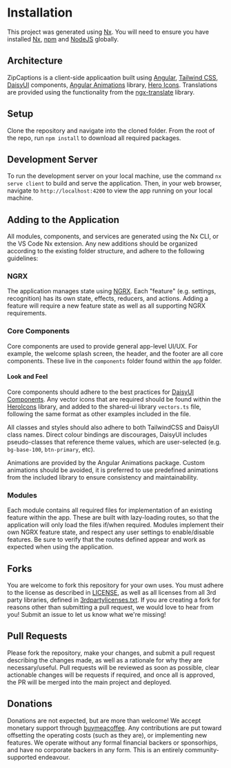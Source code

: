 # Installation

This project was generated using [Nx](https://nx.dev). You will need to ensure you have installed [Nx](https://nx.dev), [npm](https://www.npmjs.com/) and [NodeJS](https://nodejs.org/) globally.

## Architecture

ZipCaptions is a client-side applicaation built using [Angular](https://angular.io), [Tailwind CSS](https://tailwindcss.com/), [DaisyUI](https://daisyui.com/) components, [Angular Animations](https://github.com/filipows/angular-animations) library, [Hero Icons](https://heroicons.com/). Translations are provided using the functionality from the [ngx-translate](https://github.com/ngx-translate/core) library.

## Setup

Clone the repository and navigate into the cloned folder. From the root of the repo, run `npm install` to download all required packages.

## Development Server

To run the development server on your local machine, use the command `nx serve client` to build and serve the application. Then, in your web browser, navigate to `http://localhost:4200` to view the app running on your local machine.

## Adding to the Application

All modules, components, and services are generated using the Nx CLI, or the VS Code Nx extension. Any new additions should be organized according to the existing folder structure, and adhere to the following guidelines:

### NGRX
The application manages state using [NGRX](https://ngrx.io). Each "feature" (e.g. settings, recognition) has its own state, effects, reducers, and actions. Adding a feature will require a new feature state as well as all supporting NGRX requirements.

### Core Components
Core components are used to provide general app-level UI/UX. For example, the welcome splash screen, the header, and the footer are all core components. These live in the `components` folder found within the `app` folder. 

#### Look and Feel
Core components should adhere to the best practices for [DaisyUI Components](https://daisyui.com/components/). Any vector icons that are required should be found within the [HeroIcons](https://heroicons.com/) library, and added to the shared-ui library `vectors.ts` file, following the same format as other examples included in the file.

All classes and styles should also adhere to both TailwindCSS and DaisyUI class names. Direct colour bindings are discourages, DaisyUI includes pseudo-classes that reference theme values, which are user-selected (e.g. `bg-base-100`, `btn-primary`, etc).

Animations are provided by the Angular Animations package. Custom animations should be avoided, it is preferred to use predefined animations from the included library to ensure consistency and maintainability.

### Modules
Each module contains all required files for implementation of an existing feature within the app. These are built with lazy-loading routes, so that the application will only load the files if/when required. Modules implement their own NGRX feature state, and respect any user settings to enable/disable features. Be sure to verify that the routes defined appear and work as expected when using the application.

## Forks
You are welcome to fork this repository for your own uses. You must adhere to the license as described in [LICENSE](./license), as well as all licenses from all 3rd party libraries, defined in [3rdpartylicenses.txt](./docs/3rdpartylicenses.txt). If you are creating a fork for reasons other than submitting a pull request, we would love to hear from you! Submit an issue to let us know what we're missing!

## Pull Requests
Please fork the repository, make your changes, and submit a pull request describing the changes made, as well as a rationale for why they are necessary/useful. Pull requests will be reviewed as soon as possible, clear actionable changes will be requests if required, and once all is approved, the PR will be merged into the main project and deployed.

## Donations
Donations are not expected, but are more than welcome! We accept monetary support through [buymeacoffee](https://www.buymeacoffee.com/zipcaptions). Any contributions are put toward offsetting the operating costs (such as they are), or implementing new features. We operate without any formal financial backers or sponsorhips, and have no corporate backers in any form. This is an entirely community-supported endeavour.